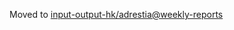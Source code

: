 Moved to [input-output-hk/adrestia@weekly-reports](https://github.com/input-output-hk/adrestia/tree/weekly-reports/2019-07-19)
